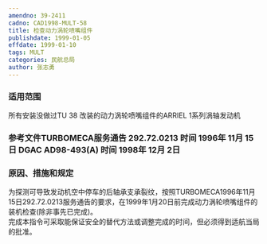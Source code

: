 ```yaml
---
amendno: 39-2411  
cadno: CAD1998-MULT-58  
title: 检查动力涡轮喷嘴组件  
publishdate: 1999-01-05  
effdate: 1999-01-10  
tags: MULT  
categories: 民航总局  
author: 张志勇  
---
```

  
### 适用范围  
所有安装没做过TU 38 改装的动力涡轮喷嘴组件的ARRIEL 1系列涡轴发动机  
  
<!--more-->  
### 参考文件TURBOMECA服务通告 292.72.0213 时间 1996年 11月 15日    DGAC AD98-493(A) 时间 1998年 12月 2日  
  
### 原因、措施和规定  
为探测可导致发动机空中停车的后轴承支承裂纹，按照TURBOMECA1996年11月15日292.72.0213服务通告的要求，在1999年1月20日前完成动力涡轮喷嘴组件的装机检查(除非事先已完成)。  
    完成本指令可采取能保证安全的替代方法或调整完成的时间，但必须得到适航当局的批准。  
